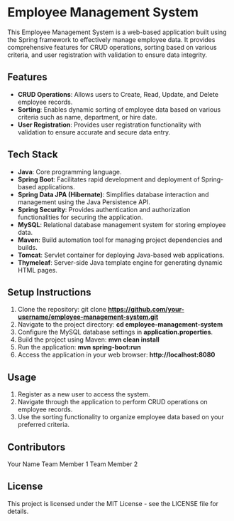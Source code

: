# Employee Management System

This Employee Management System is a web-based application built using the Spring framework to effectively manage employee data. 
It provides comprehensive features for CRUD operations, sorting based on various criteria, and user registration with validation to ensure data integrity.

## Features

* **CRUD Operations**: Allows users to Create, Read, Update, and Delete employee records.
* **Sorting**: Enables dynamic sorting of employee data based on various criteria such as name, department, or hire date.
* **User Registration**: Provides user registration functionality with validation to ensure accurate and secure data entry.

## Tech Stack

* **Java**: Core programming language.
* **Spring Boot**: Facilitates rapid development and deployment of Spring-based applications.
* **Spring Data JPA (Hibernate)**: Simplifies database interaction and management using the Java Persistence API.
* **Spring Security**: Provides authentication and authorization functionalities for securing the application.
* **MySQL**: Relational database management system for storing employee data.
* **Maven**: Build automation tool for managing project dependencies and builds.
* **Tomcat**: Servlet container for deploying Java-based web applications.
* **Thymeleaf**: Server-side Java template engine for generating dynamic HTML pages.

## Setup Instructions

1. Clone the repository: git clone **https://github.com/your-username/employee-management-system.git**
2. Navigate to the project directory: **cd employee-management-system**
3. Configure the MySQL database settings in **application.properties**.
4. Build the project using Maven: **mvn clean install**
5. Run the application: **mvn spring-boot:run**
6. Access the application in your web browser: **http://localhost:8080**

## Usage

1. Register as a new user to access the system.
2. Navigate through the application to perform CRUD operations on employee records.
3. Use the sorting functionality to organize employee data based on your preferred criteria.

## Contributors

Your Name
Team Member 1
Team Member 2

## License

This project is licensed under the MIT License - see the LICENSE file for details.
